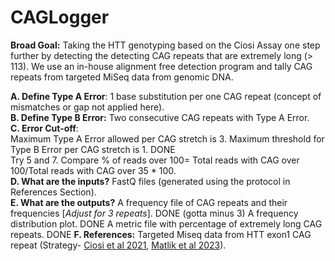 # CAGLogger

**Broad Goal:**
Taking the HTT genotyping based on the Ciosi Assay one step further by detecting the detecting CAG repeats that are extremely long (> 113). We use an in-house alignment free detection program and tally CAG repeats from targeted MiSeq data from genomic DNA. 

**A. Define Type A Error**: 
1 base substitution per one CAG repeat (concept of mismatches or gap not applied here).  
**B. Define Type B Error:** 
Two consecutive CAG repeats with Type A Error.  
**C. Error Cut-off**:   
Maximum Type A Error allowed per CAG stretch is 3. Maximum threshold for Type B Error per CAG stretch is 1.  DONE  
Try 5 and 7. Compare % of reads over 100= Total reads with CAG over 100/Total reads with CAG over 35 * 100.  
**D. What are the inputs?**
FastQ files (generated using the protocol in References Section).  
**E. What are the outputs?**
A frequency file of CAG repeats and their frequencies [*Adjust for 3 repeats*]. DONE (gotta minus 3)
A frequency distribution plot. DONE
A metric file with percentage of extremely long CAG repeats. DONE
**F. References:**
Targeted Miseq data from HTT exon1 CAG repeat (Strategy- [Ciosi et al 2021](https://content.iospress.com/articles/journal-of-huntingtons-disease/jhd200433), [Matlik et al 2023](https://www.biorxiv.org/content/10.1101/2023.04.24.538082v2.abstract)).
